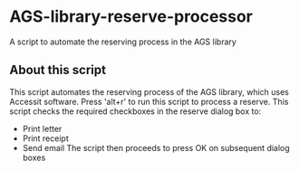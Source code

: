 # AGS-library-reserve-processor
A script to automate the reserving process in the AGS library

## About this script
This script automates the reserving process of the AGS library, which uses Accessit software.
Press 'alt+r' to run this script to process a reserve.
This script checks the required checkboxes in the reserve dialog box to:
-	Print letter
-	Print receipt
-	Send email
The script then proceeds to press OK on subsequent dialog boxes
